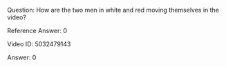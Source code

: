 Question: How are the two men in white and red moving themselves in the video?

Reference Answer: 0

Video ID: 5032479143

Answer: 0

